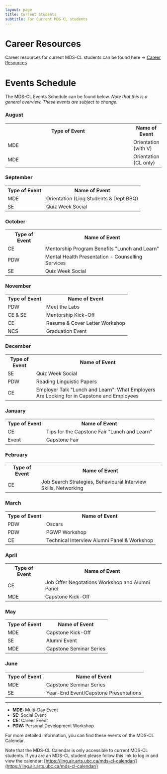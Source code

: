 ```yaml
---
layout: page
title: Current Students
subtitle: For Current MDS-CL students
---
```


# Career Resources

Career resources for current MDS-CL students can be found here → [Career Resources](https://ubc-mdscl.github.io/resources/current-students/career-resources/index)

# Events Schedule

The MDS-CL Events Schedule can be found below. *Note that this is a general overview. These events are subject to change.*

### August

<table style="width:100%">
  <tr>
    <th style="width:500px">Type of Event</th>
    <th>Name of Event</th>
  </tr>
  <tr>
    <td>MDE</td>
    <td>Orientation (with V)</td>
  </tr>
  <tr>
    <td>MDE</td>
    <td>Orientation (CL only)</td>
  </tr>
</table>

### September

<table style="width:100%">
  <tr>
    <th>Type of Event</th>
    <th>Name of Event</th>
  </tr>
  <tr>
    <td>MDE</td>
    <td>Orientation (Ling Students & Dept BBQ)</td>
  </tr>
  <tr>
    <td>SE</td>
    <td>Quiz Week Social</td>
  </tr>
</table>

### October

<table style="width:100%">
  <tr>
    <th>Type of Event</th>
    <th>Name of Event</th>
  </tr>
  <tr>
    <td>CE</td>
    <td>Mentorship Program Benefits "Lunch and Learn"</td>
  </tr>
  <tr>
    <td>PDW</td>
    <td>Mental Health Presentation - Counselling Services</td>
  </tr>
  <tr>
    <td>SE</td>
    <td>Quiz Week Social</td>
  </tr>
</table>

### November

<table style="width:100%">
  <tr>
    <th>Type of Event</th>
    <th>Name of Event</th>
  </tr>
  <tr>
    <td>PDW</td>
    <td>Meet the Labs</td>
  </tr>
  <tr>
    <td>CE & SE</td>
    <td>Mentorship Kick-Off</td>
  </tr>
  <tr>
    <td>CE</td>
    <td>Resume & Cover Letter Workshop</td>
  </tr>
  <tr>
    <td>NCS</td>
    <td>Graduation Event</td>
  </tr>
</table>

### December

<table style="width:100%">
  <tr>
    <th>Type of Event</th>
    <th>Name of Event</th>
  </tr>
  <tr>
    <td>SE</td>
    <td>Quiz Week Social</td>
  </tr>
  <tr>
    <td>PDW</td>
    <td>Reading Linguistic Papers</td>
  </tr>
  <tr>
    <td>CE</td>
    <td>Employer Talk "Lunch and Learn": What Employers Are Looking for in Capstone and Employees</td>
  </tr>
</table>

### January

<table style="width:100%">
  <tr>
    <th>Type of Event</th>
    <th>Name of Event</th>
  </tr>
  <tr>
    <td>CE</td>
    <td>Tips for the Capstone Fair "Lunch and Learn"</td>
  </tr>
  <tr>
    <td>Event</td>
    <td>Capstone Fair</td>
  </tr>
</table>

### February

<table style="width:100%">
  <tr>
    <th>Type of Event</th>
    <th>Name of Event</th>
  </tr>
  <tr>
    <td>CE</td>
    <td>Job Search Strategies, Behavioural Interview Skills, Networking</td>
  </tr>
</table>

### March

<table style="width:100%">
  <tr>
    <th>Type of Event</th>
    <th>Name of Event</th>
  </tr>
  <tr>
    <td>PDW</td>
    <td>Oscars</td>
  </tr>
  <tr>
    <td>PDW</td>
    <td>PGWP Workshop</td>
  </tr>
  <tr>
    <td>CE</td>
    <td>Technical Interview Alumni Panel & Workshop</td>
  </tr>
</table>

### April

<table style="width:100%">
  <tr>
    <th>Type of Event</th>
    <th>Name of Event</th>
  </tr>
  <tr>
    <td>CE</td>
    <td>Job Offer Negotations Workshop and Alumni Panel</td>
  </tr>
  <tr>
    <td>MDE</td>
    <td>Capstone Kick-Off</td>
  </tr>
</table>

### May

<table style="width:100%">
  <tr>
    <th>Type of Event</th>
    <th>Name of Event</th>
  </tr>
  <tr>
    <td>MDE</td>
    <td>Capstone Kick-Off</td>
  </tr>
  <tr>
    <td>SE</td>
    <td>Alumni Event</td>
  </tr>
  <tr>
    <td>MDE</td>
    <td>Capstone Seminar Series</td>
  </tr>
</table>

### June

<table style="width:100%">
  <tr>
    <th>Type of Event</th>
    <th>Name of Event</th>
  </tr>
  <tr>
    <td>MDE</td>
    <td>Capstone Seminar Series</td>
  </tr>
  <tr>
    <td>SE</td>
    <td>Year-End Event/Capstone Presentations</td>
  </tr>
</table>

---

* **MDE:** Multi-Day Event
* **SE:** Social Event
* **CE:** Career Event
* **PDW:** Personal Development Workshop

For more detailed information, you can find these events on the MDS-CL Calendar. 

Note that the MDS-CL Calendar is only accessible to current MDS-CL students. If you are an MDS-CL student please follow this link to log in and view the calendar: [https://ling.air.arts.ubc.ca/mds-cl-calendar/](https://ling.air.arts.ubc.ca/mds-cl-calendar/)
